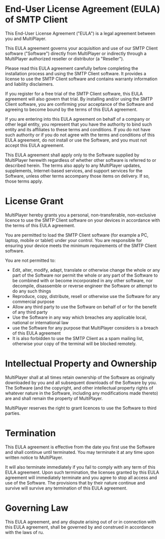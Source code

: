 # End-User License Agreement (EULA) of SMTP Client
This End-User License Agreement ("EULA") is a legal agreement between you and MultiPlayer.

This EULA agreement governs your acquisition and use of our SMTP Client software ("Software") directly from MultiPlayer or indirectly through a MultiPlayer authorized reseller or distributor (a "Reseller").

Please read this EULA agreement carefully before completing the installation process and using the SMTP Client software. It provides a license to use the SMTP Client software and contains warranty information and liability disclaimers.

If you register for a free trial of the SMTP Client software, this EULA agreement will also govern that trial. By installing and/or using the SMTP Client software, you are confirming your acceptance of the Software and agreeing to become bound by the terms of this EULA agreement.

If you are entering into this EULA agreement on behalf of a company or other legal entity, you represent that you have the authority to bind such entity and its affiliates to these terms and conditions. If you do not have such authority or if you do not agree with the terms and conditions of this EULA agreement, do not install or use the Software, and you must not accept this EULA agreement.

This EULA agreement shall apply only to the Software supplied by MultiPlayer herewith regardless of whether other software is referred to or described herein. The terms also apply to any MultiPlayer updates, supplements, Internet-based services, and support services for the Software, unless other terms accompany those items on delivery. If so, those terms apply.

# License Grant
MultiPlayer hereby grants you a personal, non-transferable, non-exclusive licence to use the SMTP Client software on your devices in accordance with the terms of this EULA agreement.

You are permitted to load the SMTP Client software (for example a PC, laptop, mobile or tablet) under your control. You are responsible for ensuring your device meets the minimum requirements of the SMTP Client software.

You are not permitted to:

- Edit, alter, modify, adapt, translate or otherwise change the whole or any part of the Software nor permit the whole or any part of the Software to be combined with or become incorporated in any other software, nor decompile, disassemble or reverse engineer the Software or attempt to do any such things
- Reproduce, copy, distribute, resell or otherwise use the Software for any commercial purpose
- Allow any third party to use the Software on behalf of or for the benefit of any third party
- Use the Software in any way which breaches any applicable local, national or international law
- use the Software for any purpose that MultiPlayer considers is a breach of this EULA agreement
- It is also forbidden to use the SMTP Client as a spam mailing list, otherwise your copy of the terminal will be blocked remotely.

# Intellectual Property and Ownership
MultiPlayer shall at all times retain ownership of the Software as originally downloaded by you and all subsequent downloads of the Software by you. The Software (and the copyright, and other intellectual property rights of whatever nature in the Software, including any modifications made thereto) are and shall remain the property of MultiPlayer.

MultiPlayer reserves the right to grant licences to use the Software to third parties.

# Termination
This EULA agreement is effective from the date you first use the Software and shall continue until terminated. You may terminate it at any time upon written notice to MultiPlayer.

It will also terminate immediately if you fail to comply with any term of this EULA agreement. Upon such termination, the licenses granted by this EULA agreement will immediately terminate and you agree to stop all access and use of the Software. The provisions that by their nature continue and survive will survive any termination of this EULA agreement.

# Governing Law
This EULA agreement, and any dispute arising out of or in connection with this EULA agreement, shall be governed by and construed in accordance with the laws of ru.
